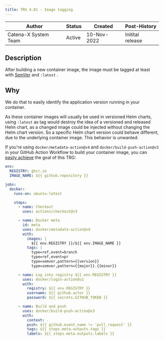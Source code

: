 ```yaml
---
title: TRG 4.01 - Image tagging
---
```


| Author               | Status | Created     | Post-History     |
|----------------------|--------|-------------|------------------|
| Catena-X System Team | Active | 10-Nov-2022 | Initital release |

## Description

After building a new container image, the image must be tagged at least with [SemVer](https://semver.org/) and `:latest`
.

## Why

We do that to easily identify the application version running in your container.

As these container images will usually be used in versioned Helm charts, using `:latest` as tag would destroy the idea
of a versioned and released Helm chart, as a changed image could be injected without changing the Helm chart version. So
a specific Helm chart version could behave different, due to the underlying container image. This behavior is unwanted.

If you're using `docker/metadata-action@v4` and `docker/build-push-action@v3` in your GitHub Action Workflow to build
your container image, you can [easily achieve](https://github.com/marketplace/actions/docker-metadata-action#semver) the
goal of this TRG:

```yaml
env:
  REGISTRY: ghcr.io
  IMAGE_NAME: ${{ github.repository }}

jobs:
  docker:
    runs-on: ubuntu-latest

    steps:
      - name: Checkout
        uses: actions/checkout@v3

      - name: Docker meta
        id: meta
        uses: docker/metadata-action@v4
        with:
          images: |
            ${{ env.REGISTRY }}/${{ env.IMAGE_NAME }}
          tags: |
            type=ref,event=branch
            type=ref,event=pr
            type=semver,pattern={{version}}
            type=semver,pattern={{major}}.{{minor}}

      - name: Log into registry ${{ env.REGISTRY }}
        uses: docker/login-action@v2
        with:
          registry: ${{ env.REGISTRY }}
          username: ${{ github.actor }}
          password: ${{ secrets.GITHUB_TOKEN }}

      - name: Build and push
        uses: docker/build-push-action@v3
        with:
          context: .
          push: ${{ github.event_name != 'pull_request' }}
          tags: ${{ steps.meta.outputs.tags }}
          labels: ${{ steps.meta.outputs.labels }}
```
